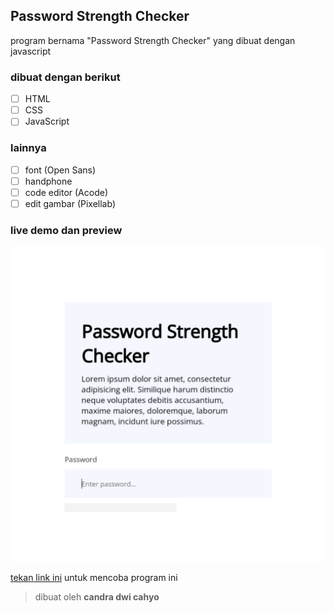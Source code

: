 ## Password Strength Checker

program bernama "Password Strength Checker" yang dibuat dengan javascript

### dibuat dengan berikut 

- [ ] HTML
- [ ] CSS
- [ ] JavaScript

### lainnya

- [ ] font (Open Sans)
- [ ] handphone
- [ ] code editor (Acode)
- [ ] edit gambar (Pixellab) 

### live demo dan preview

![preview](https://github.com/candradwicahyo/password-strength/blob/master/preview.jpg)

[tekan link ini](https://candradwicahyo.github.io/password-strength) untuk mencoba program ini

> dibuat oleh **candra dwi cahyo**